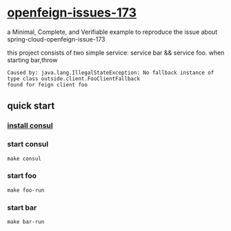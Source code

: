 # [openfeign-issues-173](https://github.com/spring-cloud/spring-cloud-openfeign/issues/173)

a Minimal, Complete, and Verifiable example to reproduce the issue about spring-cloud-openfeign-issue-173

this project consists of two simple service: service bar && service foo.
when starting bar,throw 
```
Caused by: java.lang.IllegalStateException: No fallback instance of type class outside.client.FooClientFallback 
found for feign client foo
```
## quick start

### [install consul](https://learn.hashicorp.com/consul/getting-started/install.html)
  
### start consul
  ```make consul```
### start foo
  ```make foo-run```
### start bar
  ```make bar-run```
 



